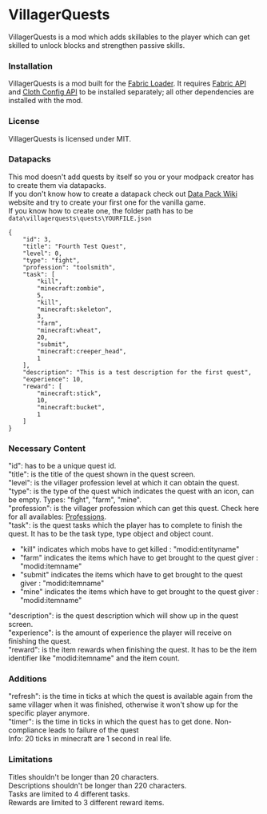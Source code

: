 # VillagerQuests

VillagerQuests is a mod which adds skillables to the player which can get skilled to unlock blocks and strengthen passive
skills.

### Installation

VillagerQuests is a mod built for the [Fabric Loader](https://fabricmc.net/). It
requires [Fabric API](https://www.curseforge.com/minecraft/mc-mods/fabric-api)
and [Cloth Config API](https://www.curseforge.com/minecraft/mc-mods/cloth-config) to be installed separately; all other
dependencies are installed with the mod.

### License

VillagerQuests is licensed under MIT.

### Datapacks

This mod doesn't add quests by itself so you or your modpack creator has to create them via datapacks.\
If you don't know how to create a datapack check out [Data Pack Wiki](https://minecraft.fandom.com/wiki/Data_Pack)
website and try to create your first one for the vanilla game.\
If you know how to create one, the folder path has to be ```data\villagerquests\quests\YOURFILE.json```

```
{
    "id": 3,
    "title": "Fourth Test Quest",
    "level": 0,
    "type": "fight",
    "profession": "toolsmith",
    "task": [
        "kill",
        "minecraft:zombie",
        5,
        "kill",
        "minecraft:skeleton",
        3,
        "farm",
        "minecraft:wheat",
        20,
        "submit",
        "minecraft:creeper_head",
        1
    ],
    "description": "This is a test description for the first quest",
    "experience": 10,
    "reward": [
        "minecraft:stick",
        10,
        "minecraft:bucket",
        1
    ]
}
```

### Necessary Content

"id": has to be a unique quest id.\
"title": is the title of the quest shown in the quest screen.\
"level": is the villager profession level at which it can obtain the quest.\
"type": is the type of the quest which indicates the quest with an icon, can be empty. Types: "fight", "farm", "mine".\
"profession": is the villager profession which can get this quest. Check here for all availables: [Professions](https://minecraft.fandom.com/wiki/Villager#Professions).  
"task": is the quest tasks which the player has to complete to finish the quest. It has to be the task type, type object and object count.

* "kill" indicates which mobs have to get killed : "modid:entityname"
* "farm" indicates the items which have to get brought to the quest giver : "modid:itemname"
* "submit" indicates the items which have to get brought to the quest giver : "modid:itemname"
* "mine" indicates the items which have to get brought to the quest giver : "modid:itemname"

"description": is the quest description which will show up in the quest screen.\
"experience": is the amount of experience the player will receive on finishing the quest.\
"reward": is the item rewards when finishing the quest. It has to be the item identifier like "modid:itemname" and the item count.

### Additions

"refresh": is the time in ticks at which the quest is available again from the same villager when it was finished, otherwise it won't show up for the specific player anymore.\
"timer": is the time in ticks in which the quest has to get done. Non-compliance leads to failure of the quest\
Info: 20 ticks in minecraft are 1 second in real life.

### Limitations

Titles shouldn't be longer than 20 characters.\
Descriptions shouldn't be longer than 220 characters.\
Tasks are limited to 4 different tasks.\
Rewards are limited to 3 different reward items.
